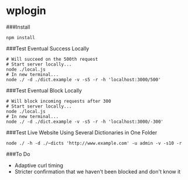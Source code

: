 wplogin
=======

###Install
```
npm install
```

###Test Eventual Success Locally
```
# Will succeed on the 500th request
# Start server locally...
node ./local.js 
# In new terminal...
node ./ -d ./dict.example -v -s5 -r -h 'localhost:3000/500'
```

###Test Eventual Block Locally
```
# Will block incoming requests after 300
# Start server locally...
node ./local.js 
# In new terminal...
node ./ -d ./dict.example -v -s5 -r -h 'localhost:3000/-300'
```

###Test Live Website Using Several Dictionaries in One Folder
```
node ./ -h -d ./~dicts 'http://www.example.com' -u admin -v -s10 -r
```

###To Do
- Adaptive curl timing
- Stricter confirmation that we haven't been blocked and don't know it